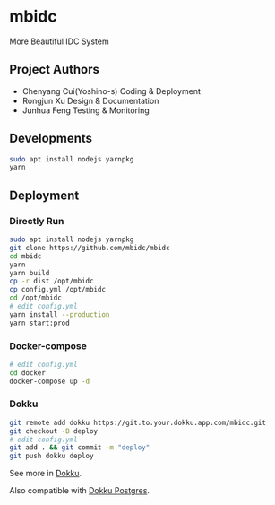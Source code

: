 # mbidc

More Beautiful IDC System

## Project Authors

- Chenyang Cui(Yoshino-s) Coding & Deployment
- Rongjun Xu Design & Documentation
- Junhua Feng Testing & Monitoring

## Developments

```bash
sudo apt install nodejs yarnpkg
yarn
```

## Deployment

### Directly Run

```bash
sudo apt install nodejs yarnpkg
git clone https://github.com/mbidc/mbidc
cd mbidc
yarn
yarn build
cp -r dist /opt/mbidc
cp config.yml /opt/mbidc
cd /opt/mbidc
# edit config.yml
yarn install --production
yarn start:prod
```

### Docker-compose

```bash
# edit config.yml
cd docker
docker-compose up -d
```

### Dokku

```bash
git remote add dokku https://git.to.your.dokku.app.com/mbidc.git
git checkout -B deploy
# edit config.yml
git add . && git commit -m "deploy"
git push dokku deploy
```

See more in [Dokku](https://dokku.viewdocs.io/dokku/getting-started/).

Also compatible with [Dokku Postgres](https://github.com/dokku/dokku-postgres).
